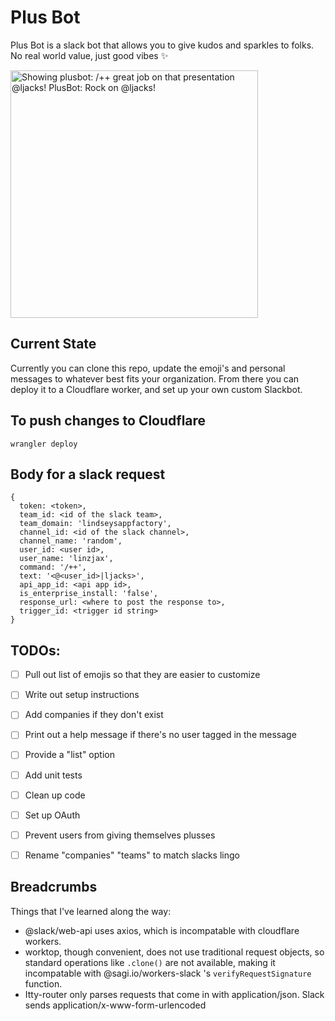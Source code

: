 # Plus Bot

Plus Bot is a slack bot that allows you to give kudos and sparkles to folks. No real world value, just good vibes ✨

<img width="396" alt="Showing plusbot: /++ great job on that presentation @ljacks! PlusBot: Rock on @ljacks!" src="https://github.com/linzjax/plusbot/assets/8128188/bd2da145-2684-4876-844c-ff23ac308ae8">

## Current State

Currently you can clone this repo, update the emoji's and personal messages to whatever best fits your organization. From there you can deploy it to a Cloudflare worker, and set up your own custom Slackbot.

## To push changes to Cloudflare

```
wrangler deploy
```

## Body for a slack request

```
{
  token: <token>,
  team_id: <id of the slack team>,
  team_domain: 'lindseysappfactory',
  channel_id: <id of the slack channel>,
  channel_name: 'random',
  user_id: <user id>,
  user_name: 'linzjax',
  command: '/++',
  text: '<@<user_id>|ljacks>',
  api_app_id: <api app id>,
  is_enterprise_install: 'false',
  response_url: <where to post the response to>,
  trigger_id: <trigger id string>
}
```

## TODOs:

- [ ] Pull out list of emojis so that they are easier to customize
- [ ] Write out setup instructions


- [ ] Add companies if they don't exist
- [ ] Print out a help message if there's no user tagged in the message
- [ ] Provide a "list" option
- [ ] Add unit tests
- [ ] Clean up code
- [ ] Set up OAuth
- [ ] Prevent users from giving themselves plusses
- [ ] Rename "companies" "teams" to match slacks lingo

## Breadcrumbs

Things that I've learned along the way:

- @slack/web-api uses axios, which is incompatable with cloudflare workers.
- worktop, though convenient, does not use traditional request objects, so standard operations like `.clone()` are not available, making it incompatable with @sagi.io/workers-slack 's `verifyRequestSignature` function.
- Itty-router only parses requests that come in with application/json. Slack sends application/x-www-form-urlencoded
